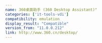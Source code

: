 ```yaml
---
name: 360桌面助手 (360 Desktop Assistant)"
categories: ['it-tools-vdi']
compatibility: emulation
display_result: "Compatible"
version_from: "11.0.0.212"
link: http://www.360.cn/desktop/
---
```

